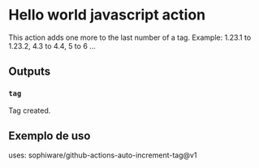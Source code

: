 # Hello world javascript action

This action adds one more to the last number of a tag. Example: 1.23.1 to 1.23.2, 4.3 to 4.4, 5 to 6 ...

## Outputs

### `tag`

Tag created.

## Exemplo de uso

uses: sophiware/github-actions-auto-increment-tag@v1
